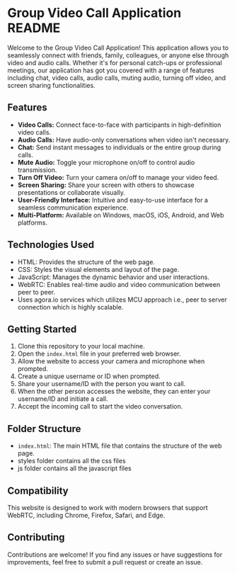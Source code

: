 # Group Video Call Application README


Welcome to the Group Video Call Application! This application allows you to seamlessly connect with friends, family, colleagues, or anyone else through video and audio calls. Whether it's for personal catch-ups or professional meetings, our application has got you covered with a range of features including chat, video calls, audio calls, muting audio, turning off video, and screen sharing functionalities.

## Features

- **Video Calls:** Connect face-to-face with participants in high-definition video calls.
- **Audio Calls:** Have audio-only conversations when video isn't necessary.
- **Chat:** Send instant messages to individuals or the entire group during calls.
- **Mute Audio:** Toggle your microphone on/off to control audio transmission.
- **Turn Off Video:** Turn your camera on/off to manage your video feed.
- **Screen Sharing:** Share your screen with others to showcase presentations or collaborate visually.
- **User-Friendly Interface:** Intuitive and easy-to-use interface for a seamless communication experience.
- **Multi-Platform:** Available on Windows, macOS, iOS, Android, and Web platforms.


## Technologies Used

- HTML: Provides the structure of the web page.
- CSS: Styles the visual elements and layout of the page.
- JavaScript: Manages the dynamic behavior and user interactions.
- WebRTC: Enables real-time audio and video communication between peer to peer.
- Uses agora.io services which utilizes MCU approach i.e., peer to server connection which is highly scalable.

## Getting Started

1. Clone this repository to your local machine.
2. Open the `index.html` file in your preferred web browser.
3. Allow the website to access your camera and microphone when prompted.
4. Create a unique username or ID when prompted.
5. Share your username/ID with the person you want to call.
6. When the other person accesses the website, they can enter your username/ID and initiate a call.
7. Accept the incoming call to start the video conversation.

## Folder Structure

- `index.html`: The main HTML file that contains the structure of the web page.
- styles folder contains all the css files
- js folder contains all the javascript files

## Compatibility

This website is designed to work with modern browsers that support WebRTC, including Chrome, Firefox, Safari, and Edge.

## Contributing

Contributions are welcome! If you find any issues or have suggestions for improvements, feel free to submit a pull request or create an issue.
